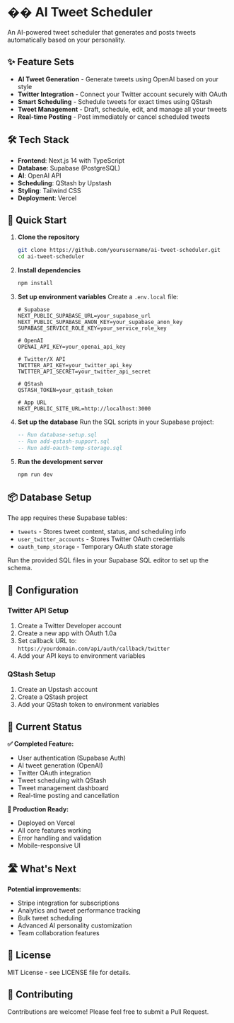 # �� AI Tweet Scheduler

An AI-powered tweet scheduler that generates and posts tweets automatically based on your personality.

## ✨ Feature Sets

- **AI Tweet Generation** - Generate tweets using OpenAI based on your style
- **Twitter Integration** - Connect your Twitter account securely with OAuth
- **Smart Scheduling** - Schedule tweets for exact times using QStash
- **Tweet Management** - Draft, schedule, edit, and manage all your tweets
- **Real-time Posting** - Post immediately or cancel scheduled tweets

## 🛠️ Tech Stack

- **Frontend**: Next.js 14 with TypeScript
- **Database**: Supabase (PostgreSQL)
- **AI**: OpenAI API
- **Scheduling**: QStash by Upstash
- **Styling**: Tailwind CSS
- **Deployment**: Vercel

## 🚀 Quick Start

1. **Clone the repository**
   ```bash
   git clone https://github.com/yourusername/ai-tweet-scheduler.git
   cd ai-tweet-scheduler
   ```

2. **Install dependencies**
   ```bash
   npm install
   ```

3. **Set up environment variables**
   Create a `.env.local` file:
   ```env
   # Supabase
   NEXT_PUBLIC_SUPABASE_URL=your_supabase_url
   NEXT_PUBLIC_SUPABASE_ANON_KEY=your_supabase_anon_key
   SUPABASE_SERVICE_ROLE_KEY=your_service_role_key
   
   # OpenAI
   OPENAI_API_KEY=your_openai_api_key
   
   # Twitter/X API
   TWITTER_API_KEY=your_twitter_api_key
   TWITTER_API_SECRET=your_twitter_api_secret
   
   # QStash
   QSTASH_TOKEN=your_qstash_token
   
   # App URL
   NEXT_PUBLIC_SITE_URL=http://localhost:3000
   ```

4. **Set up the database**
   Run the SQL scripts in your Supabase project:
   ```sql
   -- Run database-setup.sql
   -- Run add-qstash-support.sql
   -- Run add-oauth-temp-storage.sql
   ```

5. **Run the development server**
   ```bash
   npm run dev
   ```

## 📦 Database Setup

The app requires these Supabase tables:
- `tweets` - Stores tweet content, status, and scheduling info
- `user_twitter_accounts` - Stores Twitter OAuth credentials
- `oauth_temp_storage` - Temporary OAuth state storage

Run the provided SQL files in your Supabase SQL editor to set up the schema.

## 🔧 Configuration

### Twitter API Setup
1. Create a Twitter Developer account
2. Create a new app with OAuth 1.0a
3. Set callback URL to: `https://yourdomain.com/api/auth/callback/twitter`
4. Add your API keys to environment variables

### QStash Setup
1. Create an Upstash account
2. Create a QStash project
3. Add your QStash token to environment variables

## 🎯 Current Status

**✅ Completed Feature:**
- User authentication (Supabase Auth)
- AI tweet generation (OpenAI)
- Twitter OAuth integration
- Tweet scheduling with QStash
- Tweet management dashboard
- Real-time posting and cancellation

**🚀 Production Ready:**
- Deployed on Vercel
- All core features working
- Error handling and validation
- Mobile-responsive UI

## 🛣️ What's Next

**Potential improvements:**
- Stripe integration for subscriptions
- Analytics and tweet performance tracking
- Bulk tweet scheduling
- Advanced AI personality customization
- Team collaboration features

## 📝 License

MIT License - see LICENSE file for details.

## 🤝 Contributing

Contributions are welcome! Please feel free to submit a Pull Request. 